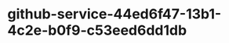 github-service-44ed6f47-13b1-4c2e-b0f9-c53eed6dd1db
===================================================
